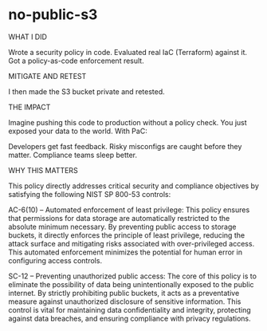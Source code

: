 # no-public-s3

WHAT I DID

Wrote a security policy in code.
Evaluated real IaC (Terraform) against it.
Got a policy-as-code enforcement result.

MITIGATE AND RETEST
  
  I then made the S3 bucket private and retested.

THE IMPACT
  
  Imagine pushing this code to production without a policy check. You just exposed your data to the world. With PaC: 
  
  Developers get fast feedback.
  Risky misconfigs are caught before they matter.
  Compliance teams sleep better.

WHY THIS MATTERS

  This policy directly addresses critical security and compliance objectives by satisfying the following NIST SP 800-53 controls:

  AC-6(10) – Automated enforcement of least privilege: This policy ensures that permissions for data storage are automatically restricted to the absolute minimum necessary. By preventing public access to storage buckets, it directly enforces the principle of least           privilege, reducing the attack surface and mitigating risks associated with over-privileged access. This automated enforcement minimizes the potential for human error in configuring access controls.

  SC-12 – Preventing unauthorized public access: The core of this policy is to eliminate the possibility of data being unintentionally exposed to the public internet. By strictly prohibiting public buckets, it acts as a preventative measure against unauthorized disclosure   of sensitive information. This control is vital for maintaining data confidentiality and integrity, protecting against data breaches, and ensuring compliance with privacy regulations.
